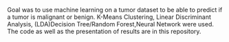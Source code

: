 Goal was to use machine learning on a tumor dataset to be able to predict if a tumor is malignant or benign. K-Means Clustering, Linear Discriminant Analysis, (LDA)Decision Tree/Random Forest,Neural Network were used. The code as well as the presentation of results are in this repository.
